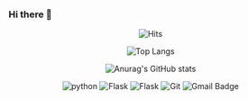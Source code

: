 ### Hi there 👋
<div align=center>
 
![Hits](https://hits.seeyoufarm.com/api/count/incr/badge.svg?url=https%3A%2F%2Fgithub.com%2Ftigeryoon&count_bg=%2379C83D&title_bg=%23555555&icon=&icon_color=%23E7E7E7&title=hits&edge_flat=false)

![Top Langs](https://github-readme-stats.vercel.app/api/top-langs/?username=tigeryoon)

![Anurag's GitHub stats](https://github-readme-stats.vercel.app/api?username=tigeryoon)

![python](http://img.shields.io/badge/Python-blue?style=flat-square&logo=Python&logoColor=white)
![Flask](http://img.shields.io/badge/Flask-black?style=flat-square&logo=Flask&logoColor=white)
![Flask](http://img.shields.io/badge/Django-092E20?style=flat-square&logo=Django&logoColor=white)
![Git](http://img.shields.io/badge/Git-F05032?style=flat-square&logo=Git&logoColor=white)
![Gmail Badge](https://img.shields.io/badge/Gmail-d14836?style=flat-square&logo=Gmail&logoColor=white&link=mailto:yoonlucky0@gmail.com)
<!--
**tigeryoon/tigeryoon** is a ✨ _special_ ✨ repository because its `README.md` (this file) appears on your GitHub profile.

Here are some ideas to get you started:

- 🔭 I’m currently working on ...
- 🌱 I’m currently learning ...
- 👯 I’m looking to collaborate on ...
- 🤔 I’m looking for help with ...
- 💬 Ask me about ...
- 📫 How to reach me: ...
- 😄 Pronouns: ...
- ⚡ Fun fact: ...
-->
